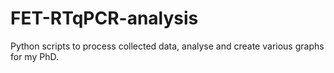 # FET-RTqPCR-analysis
Python scripts to process collected data, analyse and create various graphs for my PhD.
